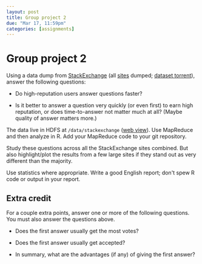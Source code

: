 ```yaml
---
layout: post
title: Group project 2
due: "Mar 17, 11:59pm"
categories: [assignments]
---
```


# Group project 2

Using a data dump from [StackExchange](http://stackexchange.com/) (all [sites](http://stackexchange.com/sites) dumped; [dataset torrent](https://archive.org/details/stackexchange)), answer the following questions:

- Do high-reputation users answer questions faster?

- Is it better to answer a question very quickly (or even first) to earn high reputation, or does time-to-answer not matter much at all? (Maybe quality of answer matters more.)

The data live in HDFS at `/data/stackexchange` ([web view](http://localhost:9000/hadoop/namenode:50070/explorer.html#/data/stackexchange)). Use MapReduce and then analyze in R. Add your MapReduce code to your git repository.

Study these questions across all the StackExchange sites combined. But also highlight/plot the results from a few large sites if they stand out as very different than the majority.

Use statistics where appropriate. Write a good English report; don't spew R code or output in your report.

## Extra credit

For a couple extra points, answer one or more of the following questions. You must also answer the questions above.

- Does the first answer usually get the most votes?

- Does the first answer usually get accepted?

- In summary, what are the advantages (if any) of giving the first answer?


